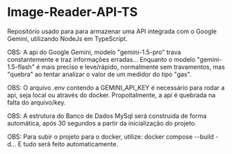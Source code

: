 # Image-Reader-API-TS
Repositório usado para para armazenar uma API integrada com o Google Gemini, utilizando NodeJs em TypeScript.

OBS: A api do Google Gemini, modelo "gemini-1.5-pro" trava constantemente e traz informações erradas... Enquanto o modelo "gemini-1.5-flash" é mais preciso e leve/rápido, normalmente sem travamentos, mas "quebra" ao tentar analizar o valor de um medidor do tipo "gas".

OBS: O arquivo .env contendo a GEMINI_API_KEY é necessário para rodar a api, seja local ou através do docker. Propoitalmente, a api é quebrada na falta do arquivo/key.

OBS: A estrutura do Banco de Dados MySql será construida de forma automática, após 30 segundos a partir da inicialização do projeto.

OBS: Para subir o projeto para o docker, utilize: docker compose --build -d... E tudo será feito automaticamente.
